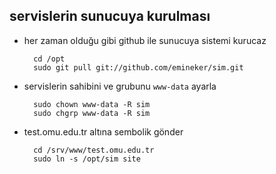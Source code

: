 ## servislerin sunucuya kurulması

- her zaman olduğu gibi github ile sunucuya sistemi kurucaz

        cd /opt
        sudo git pull git://github.com/emineker/sim.git

- servislerin sahibini ve grubunu `www-data` ayarla

        sudo chown www-data -R sim
        sudo chgrp www-data -R sim

- test.omu.edu.tr altına sembolik gönder

        cd /srv/www/test.omu.edu.tr
        sudo ln -s /opt/sim site

